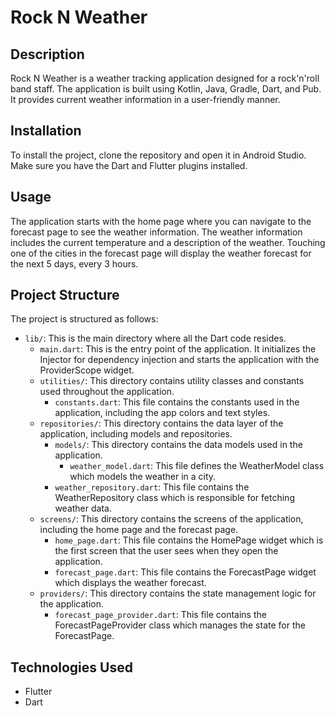 # Rock N Weather

## Description
Rock N Weather is a weather tracking application designed for a rock'n'roll band staff. The application is built using Kotlin, Java, Gradle, Dart, and Pub. It provides current weather information in a user-friendly manner.

## Installation
To install the project, clone the repository and open it in Android Studio. Make sure you have the Dart and Flutter plugins installed.

## Usage
The application starts with the home page where you can navigate to the forecast page to see the weather information. The weather information includes the current temperature and a description of the weather.
Touching one of the cities in the forecast page will display the weather forecast for the next 5 days, every 3 hours.

## Project Structure
The project is structured as follows:

- `lib/`: This is the main directory where all the Dart code resides.
    - `main.dart`: This is the entry point of the application. It initializes the Injector for dependency injection and starts the application with the ProviderScope widget.
    - `utilities/`: This directory contains utility classes and constants used throughout the application.
        - `constants.dart`: This file contains the constants used in the application, including the app colors and text styles.
    - `repositories/`: This directory contains the data layer of the application, including models and repositories.
        - `models/`: This directory contains the data models used in the application.
            - `weather_model.dart`: This file defines the WeatherModel class which models the weather in a city.
        - `weather_repository.dart`: This file contains the WeatherRepository class which is responsible for fetching weather data.
    - `screens/`: This directory contains the screens of the application, including the home page and the forecast page.
        - `home_page.dart`: This file contains the HomePage widget which is the first screen that the user sees when they open the application.
        - `forecast_page.dart`: This file contains the ForecastPage widget which displays the weather forecast.
    - `providers/`: This directory contains the state management logic for the application.
        - `forecast_page_provider.dart`: This file contains the ForecastPageProvider class which manages the state for the ForecastPage.

## Technologies Used
- Flutter
- Dart